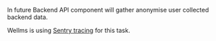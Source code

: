 In future Backend API component will gather anonymise user collected backend data.

Wellms is using [Sentry tracing](https://docs.sentry.io/product/sentry-basics/tracing/) for this task.
